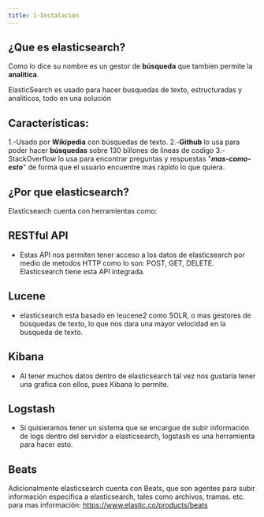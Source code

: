 ```yaml
---
title: 1-Instalación
---
```

## ¿Que es elasticsearch?

Como lo dice su nombre es un gestor de **búsqueda** que tambien permite la **analitica**.

ElasticSearch es usado para hacer busquedas de texto, estructuradas y analiticos, todo en una solución

## Características:

1.-Usado por **Wikipedia** con búsquedas de texto.
2.-**Github** lo usa para poder hacer **búsquedas** sobre 130  billones de  lineas de codigo
3.-StackOverflow lo usa para encontrar preguntas y respuestas "***mas-como-esto***" de forma que el usuario encuentre mas rápido lo que quiera.

## ¿Por que elasticsearch?
Elasticsearch cuenta con herramientas como: 

## RESTful API
 - Estas API nos permiten tener acceso a los datos de elasticsearch por medio de metodos HTTP como lo son: POST, GET, DELETE.  Elasticsearch tiene esta API integrada.

## Lucene

 - elasticsearch esta basado en leucene2 como SOLR, o mas gestores de búsquedas de texto, lo que nos dara una mayor velocidad en la busqueda de texto.

 
## Kibana
 - Al tener muchos datos dentro de elasticsearch tal vez nos gustaría tener una grafica con ellos, pues Kibana lo permite.

## Logstash

 - Si quisieramos tener un sistema que se encargue de subir información de logs dentro del servidor a elasticsearch, logstash es una herramienta para hacer esto.

## Beats
Adicionalmente elasticsearch cuenta con Beats, que son agentes  para subir información especifica a elasticsearch, tales como archivos, tramas. etc. para mas información:
https://www.elastic.co/products/beats
